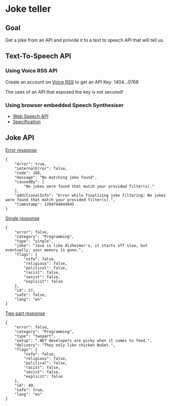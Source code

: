 # Joke teller

## Goal

Get a joke from an API and provide it to a text to speech API that will tell us.

## Text-To-Speech API

### Using Voice RSS API

Create an account on [Voice RSS](https://www.voicerss.org/api/)
to get an API Key: 1404...0768

The uses of an API that exposed the key is not secured!

### Using browser embedded Speech Synthesiser

* [Web Speech API](https://developer.mozilla.org/en-US/docs/Web/API/Web_Speech_API)
* [Specification](https://wicg.github.io/speech-api/#tts-section)


## Joke API

[Error response](https://v2.jokeapi.dev/joke/Programming?lang=fr&blacklistFlags=nsfw,religious,political,racist,sexist,explicit&type=single)
```
{
    "error": true,
    "internalError": false,
    "code": 106,
    "message": "No matching joke found",
    "causedBy": [
        "No jokes were found that match your provided filter(s)."
    ],
    "additionalInfo": "Error while finalizing joke filtering: No jokes were found that match your provided filter(s).",
    "timestamp": 1704744844945
}
```
[Single response](https://v2.jokeapi.dev/joke/Programming?blacklistFlags=nsfw,religious,political,racist,sexist,explicit&type=single)
```
{
    "error": false,
    "category": "Programming",
    "type": "single",
    "joke": "Java is like Alzheimer's, it starts off slow, but eventually, your memory is gone.",
    "flags": {
        "nsfw": false,
        "religious": false,
        "political": false,
        "racist": false,
        "sexist": false,
        "explicit": false
    },
    "id": 27,
    "safe": false,
    "lang": "en"
}
```

[Two part response](https://v2.jokeapi.dev/joke/Programming?blacklistFlags=nsfw,religious,political,racist,sexist,explicit)
```
{
    "error": false,
    "category": "Programming",
    "type": "twopart",
    "setup": ".NET developers are picky when it comes to food.",
    "delivery": "They only like chicken NuGet.",
    "flags": {
        "nsfw": false,
        "religious": false,
        "political": false,
        "racist": false,
        "sexist": false,
        "explicit": false
    },
    "id": 49,
    "safe": true,
    "lang": "en"
}
```